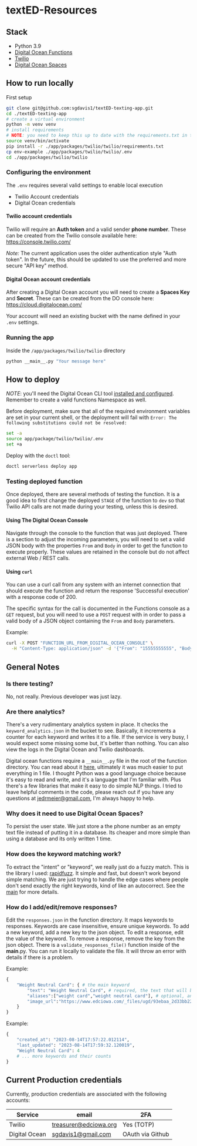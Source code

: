 # textED-Resources

## Stack

- Python 3.9
- [Digital Ocean Functions](https://docs.digitalocean.com/products/functions/)
- [Twilio](https://www.twilio.com/docs/sms)
- [Digital Ocean Spaces](https://docs.digitalocean.com/products/spaces/)

## How to run locally

First setup

```bash
git clone git@github.com:sgdavis1/textED-texting-app.git
cd ./textED-texting-app
# create a virtual environment
python -m venv venv
# install requirements
# NOTE: you need to keep this up to date with the requirements.txt in the function directory or just use that
source venv/bin/activate
pip install -r ./app/packages/twilio/twilio/requirements.txt
cp env-example ./app/packages/twilio/twilio/.env
cd ./app/packages/twilio/twilio
```

### Configuring the environment

The `.env` requires several valid settings to enable local execution

* Twilio Account credentials
* Digital Ocean credentials

#### Twilio account credentials

Twilio will require an **Auth token** and a valid sender **phone number**. These can be created from the
Twilio console available here: https://console.twilio.com/

_Note:_ The current application uses the older authentication style "Auth token". In the future, 
this should be updated to use the preferred and more secure "API key" method.

#### Digital Ocean account credentials

After creating a Digital Ocean account you will need to create a **Spaces Key** and  **Secret**. 
These can be created from the DO console here: https://cloud.digitalocean.com/

Your account will need an existing bucket with the name defined in your `.env` settings.

### Running the app

Inside the `/app/packages/twilio/twilio` directory

```bash
python __main__.py "Your message here"
```

## How to deploy

_NOTE_: you'll need the Digital Ocean CLI tool [installed and configured](https://docs.digitalocean.com/reference/doctl/how-to/install/).
  Remember to create a valid functions Namespace as well.

Before deployment, make sure that all of the required environment variables are set in your
current shell, or the deployment will fail with `Error: The following substitutions could not be resolved:`

```bash
set -a
source app/package/twilio/twilio/.env
set +a
```

Deploy with the `doctl` tool:

```bash
doctl serverless deploy app
```

### Testing deployed function

Once deployed, there are several methods of testing the function. It is a good idea to first change
the deployed `STAGE` of the function to `dev` so that Twilio API calls are not made during your 
testing, unless this is desired.

#### Using The Digital Ocean Console

Navigate through the console to the function that was just deployed. There is a section to 
adjust the incoming parameters, you will need to set a valid JSON body with the properties `From` and `Body`
in order to get the function to execute properly. These values are retained in the console but do not affect
external Web / REST calls.

#### Using `curl`

You can use a curl call from any system with an internet connection that should execute the function
and return the response 'Successful execution' with a response code of 200.

The specific syntax for the call is documented in the Functions console as a `GET` request, but you will
need to use a `POST` request with  in order to pass a valid body of a JSON object containing the `From` 
and `Body` parameters.

Example:
```bash
curl -X POST "FUNCTION_URL_FROM_DIGITAL_OCEAN_CONSOLE" \
  -H "Content-Type: application/json" -d '{"From": "15555555555", "Body": "Hello"}'
```

## General Notes

### Is there testing?

No, not really. Previous developer was just lazy.

### Are there analytics?

There's a very rudimentary analytics system in place. It checks the `keyword_analytics.json` in the bucket to see. Basically, it increments a counter for each keyword and writes it to a file. If the service is very busy, I would expect some missing some but, it's better than nothing. You can also view the logs in the Digital Ocean and Twilio dashboards.

Digital ocean functions require a `__main__.py` file in the root of the function directory. You can read about it [here](https://docs.digitalocean.com/products/functions/), ultimately it was much easier to put everything in 1 file. I thought Python was a good language choice because it's easy to read and write, and it's a language that I'm familiar with. Plus there's a few libraries that make it easy to do simple NLP things. I tried to leave helpful comments in the code, please reach out if you have any questions at <jedrmeier@gmail.com>, I'm always happy to help.

### Why does it need to use Digital Ocean Spaces?

To persist the user state. We just store a the phone number as an empty text file instead of putting it in a database. Its cheaper and more simple than using a database and its only written 1 time.

### How does the keyword matching work?

To extract the "intent" or "keyword", we really just do a fuzzy match. This is the library I used: [rapidfuzz](https://pypi.org/project/rapidfuzz/). It simple and fast, but doesn't work beyond simple matching. We are just trying to handle the edge cases where people don't send exactly the right keywords, kind of like an autocorrect. See the [main](/app/packages/twilio/twilio/__main__.py#L106) for more details.

### How do I add/edit/remove responses?

Edit the `responses.json` in the function directory. It maps keywords to responses. Keywords are case insensitive, ensure unique keywords. To add a new keyword, add a new key to the json object. To edit a response, edit the value of the keyword. To remove a response, remove the key from the json object. There is a `validate_responses_file()` function inside of the __main__.py. You can run it locally to validate the file. It will throw an error with details if there is a problem.

Example:

```python
{
    "Weight Neutral Card": { # the main keyword
        "text": "Weight Neutral Card", # required, the text that will be sent back to the user
        "aliases":["weight card","weight neutral card"], # optional, any other keywords that should map to this response
        "image_url":"https://www.edciowa.com/_files/ugd/93ebaa_2d33bb227e1647babc56659c5fc9105a.pdf" # optional, an image url to send back to the user
    }
}
```

Example:

```python
{
    "created_at": "2023-08-14T17:57:22.012114",
    "last_updated": "2023-08-14T17:59:32.120019",
    "Weight Neutral Card": 4
    # ... more keywords and their counts
}
```

## Current Production credentials

Currently, production credentials are associated with the following accounts:

| Service | email | 2FA |
| --- | --- | --- |
| Twilio | treasurer@edciowa.org | Yes (TOTP) |
| Digital Ocean | sgdavis1@gmail.com | OAuth via Github |
